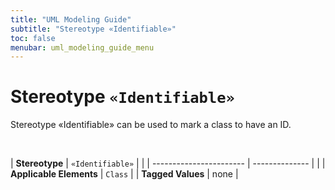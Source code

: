 ```yaml
---
title: "UML Modeling Guide"
subtitle: "Stereotype «Identifiable»"
toc: false
menubar: uml_modeling_guide_menu
---
```


# Stereotype `«Identifiable»`
Stereotype «Identifiable» can be used to mark a class to have an ID.

<br>

| **Stereotype**          | `«Identifiable»` | |
| ----------------------- | -------------- | |
| **Applicable Elements** | `Class`        |
| **Tagged Values**       | none           |


    